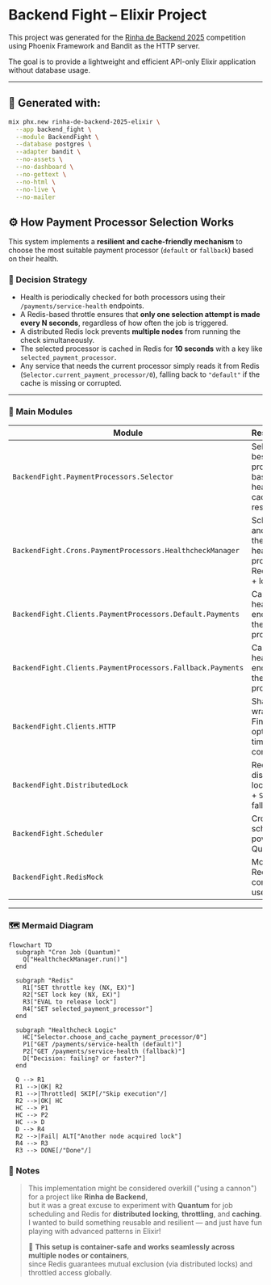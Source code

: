 # Backend Fight – Elixir Project

This project was generated for the [Rinha de Backend 2025](https://github.com/zanfranceschi/rinha-de-backend-2025) competition using Phoenix Framework and Bandit as the HTTP server.

The goal is to provide a lightweight and efficient API-only Elixir application without database usage.

---

## 🔧 Generated with:

```bash
mix phx.new rinha-de-backend-2025-elixir \
  --app backend_fight \
  --module BackendFight \
  --database postgres \
  --adapter bandit \
  --no-assets \
  --no-dashboard \
  --no-gettext \
  --no-html \
  --no-live \
  --no-mailer
```

## ⚙️ How Payment Processor Selection Works

This system implements a **resilient and cache-friendly mechanism** to choose the most suitable payment processor (`default` or `fallback`) based on their health.

### 🧠 Decision Strategy

- Health is periodically checked for both processors using their `/payments/service-health` endpoints.
- A Redis-based throttle ensures that **only one selection attempt is made every N seconds**, regardless of how often the job is triggered.
- A distributed Redis lock prevents **multiple nodes** from running the check simultaneously.
- The selected processor is cached in Redis for **10 seconds** with a key like `selected_payment_processor`.
- Any service that needs the current processor simply reads it from Redis (`Selector.current_payment_processor/0`), falling back to `"default"` if the cache is missing or corrupted.

---

### 🧩 Main Modules

| Module | Responsibility |
|--------|----------------|
| `BackendFight.PaymentProcessors.Selector` | Selects the best processor based on health and caches the result |
| `BackendFight.Crons.PaymentProcessors.HealthcheckManager` | Schedules and throttles the healthcheck process using Redis throttle + lock |
| `BackendFight.Clients.PaymentProcessors.Default.Payments` | Calls the health endpoint of the default processor |
| `BackendFight.Clients.PaymentProcessors.Fallback.Payments` | Calls the health endpoint of the fallback processor |
| `BackendFight.Clients.HTTP` | Shared HTTP wrapper over Finch with optional timeout configuration |
| `BackendFight.DistributedLock` | Redis-based distributed lock using Lua + `SET NX EX` fallback |
| `BackendFight.Scheduler` | Cron scheduler powered by Quantum |
| `BackendFight.RedisMock` | Mox mock for Redis commands used in testing |

---

### 🗺️ Mermaid Diagram

```mermaid
flowchart TD
  subgraph "Cron Job (Quantum)"
    Q["HealthcheckManager.run()"]
  end

  subgraph "Redis"
    R1["SET throttle key (NX, EX)"]
    R2["SET lock key (NX, EX)"]
    R3["EVAL to release lock"]
    R4["SET selected_payment_processor"]
  end

  subgraph "Healthcheck Logic"
    HC["Selector.choose_and_cache_payment_processor/0"]
    P1["GET /payments/service-health (default)"]
    P2["GET /payments/service-health (fallback)"]
    D["Decision: failing? or faster?"]
  end

  Q --> R1
  R1 -->|OK| R2
  R1 -->|Throttled| SKIP[/"Skip execution"/]
  R2 -->|OK| HC
  HC --> P1
  HC --> P2
  HC --> D
  D --> R4
  R2 -->|Fail| ALT["Another node acquired lock"]
  R4 --> R3
  R3 --> DONE[/"Done"/]
```

### 📝 Notes

> This implementation might be considered overkill ("using a cannon") for a project like **Rinha de Backend**,  
> but it was a great excuse to experiment with **Quantum** for job scheduling and Redis for **distributed locking**, **throttling**, and **caching**.  
> I wanted to build something reusable and resilient — and just have fun playing with advanced patterns in Elixir!
>
> 🐳 **This setup is container-safe and works seamlessly across multiple nodes or containers**,  
> since Redis guarantees mutual exclusion (via distributed locks) and throttled access globally.
